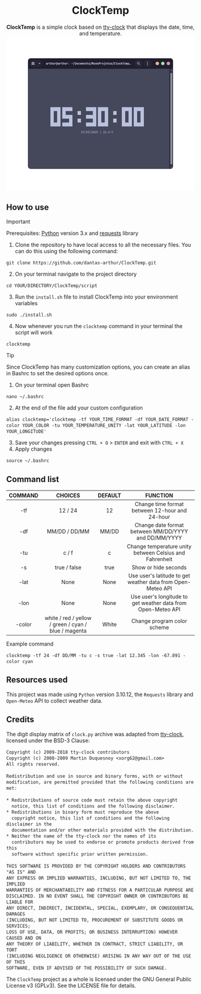 <div align="center">
 <h1>ClockTemp</h1>
 <b>ClockTemp</b> is a simple clock based on <a href="https://github.com/xorg62/tty-clock">tty-clock</a> that displays the date, time, and temperature.
 <img src="assets/Screenshot_1.png">
</div>

## How to use

> [!IMPORTANT]
Prerequisites: [Python](https://www.python.org/) version 3.x and [requests](https://pypi.org/project/requests/) library

1. Clone the repository to have local access to all the necessary files. You can do this using the following command:
 ```
 git clone https://github.com/dantas-arthur/ClockTemp.git
 ```

2. On your terminal navigate to the project directory
  ```
  cd YOUR/DIRECTORY/ClockTemp/script
  ```
3. Run the <code>install.sh</code> file to install ClockTemp into your environment variables
 ```
 sudo ./install.sh
 ```
4. Now whenever you run the <code>clocktemp</code> command in your terminal the script will work
 ```
 clocktemp
 ```

> [!TIP]
Since ClockTemp has many customization options, you can create an alias in Bashrc to set the desired options once.

1. On your terminal open Bashrc
 ```
 nano ~/.bashrc
 ```
2. At the end of the file add your custom configuration
 ```
 alias clocktemp='clocktemp -tf YOUR_TIME_FORMAT -df YOUR_DATE_FORMAT -color YOUR_COLOR -tu YOUR_TEMPERATURE_UNITY -lat YOUR_LATITUDE -lon YOUR_LONGITUDE'
 ```
3. Save your changes pressing <code>CTRL + O</code> > <code>ENTER</code> and exit with <code>CTRL + X</code>
4. Apply changes
 ```
 source ~/.bashrc
 ```
## Command list

| COMMAND | CHOICES | DEFAULT | FUNCTION |
|:-------:|:-------:|:-------:|:--------:|
| -tf     | 12 / 24 |   12    | Change time format between 12-hour and 24-hour |
| -df     | MM/DD / DD/MM|   MM/DD    | Change date format between MM/DD/YYYY and DD/MM/YYYY |
| -tu     | c / f |   c    | Change temperature unity between Celsius and Fahrenheit |
| -s      | true / false |   true    | Show or hide seconds |
| -lat    | None |   None    | Use user's latitude to get weather data from Open-Meteo API |
| -lon    | None |   None    | Use user's longitude to get weather data from Open-Meteo API |
| -color  | white / red / yellow / green / cyan / blue / magenta |   White    | Change program color scheme |

Example command
 ```
 clocktemp -tf 24 -df DD/MM -tu c -s true -lat 12.345 -lon -67.891 -color cyan
 ```

## Resources used

This project was made using <code>Python</code> version 3.10.12, the <code>Requests</code> library and <code>Open-Meteo</code> API to collect weather data.

## Credits

The digit display matrix of <code>clock.py</code> archive was adapted from [tty-clock](https://github.com/xorg62/tty-clock), licensed under the BSD-3 Clause:

```
Copyright (c) 2009-2018 tty-clock contributors
Copyright (c) 2008-2009 Martin Duquesnoy <xorg62@gmail.com>
All rights reserved.

Redistribution and use in source and binary forms, with or without
modification, are permitted provided that the following conditions are met:

* Redistributions of source code must retain the above copyright
  notice, this list of conditions and the following disclaimer.
* Redistributions in binary form must reproduce the above
  copyright notice, this list of conditions and the following disclaimer in the
  documentation and/or other materials provided with the distribution.
* Neither the name of the tty-clock nor the names of its
  contributors may be used to endorse or promote products derived from this
  software without specific prior written permission.

THIS SOFTWARE IS PROVIDED BY THE COPYRIGHT HOLDERS AND CONTRIBUTORS "AS IS" AND
ANY EXPRESS OR IMPLIED WARRANTIES, INCLUDING, BUT NOT LIMITED TO, THE IMPLIED
WARRANTIES OF MERCHANTABILITY AND FITNESS FOR A PARTICULAR PURPOSE ARE
DISCLAIMED. IN NO EVENT SHALL THE COPYRIGHT OWNER OR CONTRIBUTORS BE LIABLE FOR
ANY DIRECT, INDIRECT, INCIDENTAL, SPECIAL, EXEMPLARY, OR CONSEQUENTIAL DAMAGES
(INCLUDING, BUT NOT LIMITED TO, PROCUREMENT OF SUBSTITUTE GOODS OR SERVICES;
LOSS OF USE, DATA, OR PROFITS; OR BUSINESS INTERRUPTION) HOWEVER CAUSED AND ON
ANY THEORY OF LIABILITY, WHETHER IN CONTRACT, STRICT LIABILITY, OR TORT
(INCLUDING NEGLIGENCE OR OTHERWISE) ARISING IN ANY WAY OUT OF THE USE OF THIS
SOFTWARE, EVEN IF ADVISED OF THE POSSIBILITY OF SUCH DAMAGE.
```
The <code>ClockTemp</code> project as a whole is licensed under the GNU General Public License v3 (GPLv3). See the LICENSE file for details.
